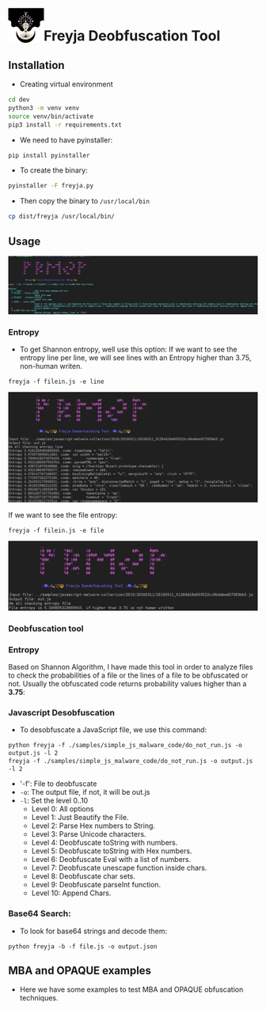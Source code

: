 <img align="left" height="70" src="doc/images/freyja.png" alt="freyja">

# Freyja Deobfuscation Tool

## Installation

* Creating virtual environment
```bash
cd dev
python3 -m venv venv
source venv/bin/activate
pip3 install -r requirements.txt
```

* We need to have pyinstaller:

```bash
pip install pyinstaller
```

* To create the binary:

```bash
pyinstaller -F freyja.py
```

* Then copy the binary to `/usr/local/bin`

```bash
cp dist/freyja /usr/local/bin/
```

## Usage
![usage](doc/images/usage.png)

### Entropy
* To get Shannon entropy, well use this option:
If we want to see the entropy line per line, we will see lines with an Entropy higher than 3.75, non-human writen.
```commandline
freyja -f filein.js -e line
```
![line_entropy](doc/images/line_entropy.png)

If we want to see the file entropy:
```commandline
freyja -f filein.js -e file
```
![file_entropy](doc/images/file_entropy.png)

### Deobfuscation tool

### Entropy
Based on Shannon Algorithm, I have made this tool in order to analyze files to check the probabilities of a file or the lines of a file to be obfuscated or not.
Usually the obfuscated code returns probability values higher than a **3.75**:

### Javascript Desobfuscation
* To desobfuscate a JavaScript file, we use this command:
```commandline
python freyja -f ./samples/simple_js_malware_code/do_not_run.js -o output.js -l 2
freyja -f ./samples/simple_js_malware_code/do_not_run.js -o output.js -l 2
```
* '-f': File to deobfuscate
* `-o`: The output file, if not, it will be out.js
* `-l`: Set the level 0..10
  * Level 0: All options 
  * Level 1: Just Beautify the File.
  * Level 2: Parse Hex numbers to String.
  * Level 3: Parse Unicode characters.
  * Level 4: Deobfuscate toString with numbers.
  * Level 5: Deobfuscate toString with Hex numbers.
  * Level 6: Deobfuscate Eval with a list of numbers.
  * Level 7: Deobfuscate unescape function inside chars.
  * Level 8: Deobfuscate char sets.
  * Level 9: Deobfuscate parseInt function.
  * Level 10: Append Chars.

### Base64 Search:
* To look for base64 strings and decode them:

```commandline
python freyja -b -f file.js -o output.json 
```

## MBA and OPAQUE examples
* Here we have some examples to test MBA and OPAQUE obfuscation techniques.
